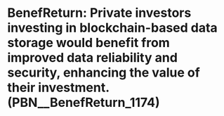 # BenefReturn: __Private investors investing in blockchain-based data storage would benefit from improved data reliability and security, enhancing the value of their investment.__ (PBN__BenefReturn_1174)

